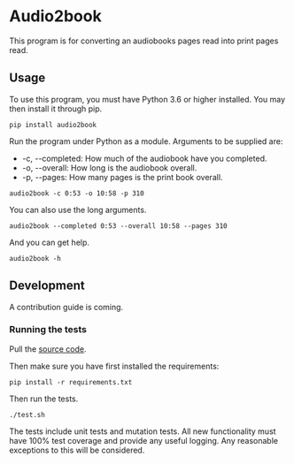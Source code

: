# Audio2book

This program is for converting an audiobooks pages read into print pages read.

## Usage

To use this program, you must have Python 3.6 or higher installed. You may then install it through
pip.

```
pip install audio2book
```

Run the program under Python as a module. Arguments to be supplied are:

* -c, --completed: How much of the audiobook have you completed.
* -o, --overall: How long is the audiobook overall.
* -p, --pages: How many pages is the print book overall.

```
audio2book -c 0:53 -o 10:58 -p 310
```

You can also use the long arguments.

```
audio2book --completed 0:53 --overall 10:58 --pages 310
```

And you can get help.

```
audio2book -h
```

## Development

A contribution guide is coming.

### Running the tests

Pull the [source code](https://www.github.com/safuya/books).

Then make sure you have first installed the requirements:

```
pip install -r requirements.txt
```

Then run the tests.

```
./test.sh
```

The tests include unit tests and mutation tests. All new functionality must have 100% test
coverage and provide any useful logging. Any reasonable exceptions to this will be considered.
